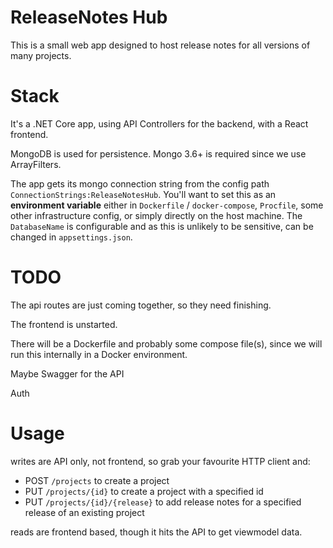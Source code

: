 # ReleaseNotes Hub

This is a small web app designed to host release notes for all versions of many projects.

# Stack

It's a .NET Core app, using API Controllers for the backend, with a React frontend.

MongoDB is used for persistence. Mongo 3.6+ is required since we use ArrayFilters.

The app gets its mongo connection string from the config path `ConnectionStrings:ReleaseNotesHub`. You'll want to set this as an **environment variable** either in `Dockerfile` / `docker-compose`, `Procfile`, some other infrastructure config, or simply directly on the host machine. The `DatabaseName` is configurable and as this is unlikely to be sensitive, can be changed in `appsettings.json`.

# TODO

The api routes are just coming together, so they need finishing.

The frontend is unstarted.

There will be a Dockerfile and probably some compose file(s), since we will run this internally in a Docker environment.

Maybe Swagger for the API

Auth

# Usage

writes are API only, not frontend, so grab your favourite HTTP client and:

- POST `/projects` to create a project
- PUT `/projects/{id}` to create a project with a specified id
- PUT `/projects/{id}/{release}` to add release notes for a specified release of an existing project

reads are frontend based, though it hits the API to get viewmodel data.
